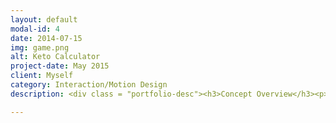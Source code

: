 ```yaml
---
layout: default
modal-id: 4
date: 2014-07-15
img: game.png
alt: Keto Calculator
project-date: May 2015
client: Myself
category: Interaction/Motion Design
description: <div class = "portfolio-desc"><h3>Concept Overview</h3><p>The user is a parent with a child diagnosed with epilepsy who wants assistance in administering the ketogenic diet for seizure control.</p></div>

---
```

